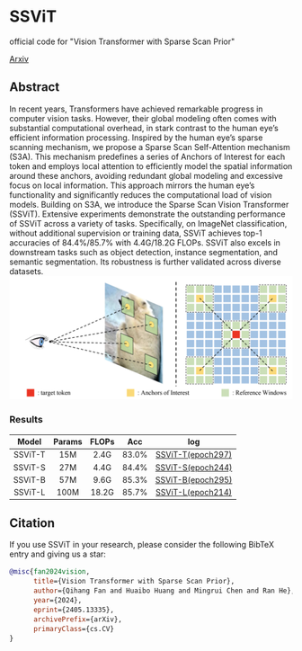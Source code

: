 # SSViT
official code for "Vision Transformer with Sparse Scan Prior"

[Arxiv](https://arxiv.org/abs/2405.13335)

## Abstract
In recent years, Transformers have achieved remarkable progress in computer vision tasks. However, their global modeling often comes with substantial computational overhead, in stark contrast to the human eye’s efficient information processing. Inspired by the human eye’s sparse scanning mechanism, we propose a Sparse Scan Self-Attention mechanism (S3A). This mechanism predefines a series of Anchors of Interest for each token and employs local attention to efficiently model the spatial information around these anchors, avoiding redundant global modeling
and excessive focus on local information. This approach mirrors the human eye’s functionality and significantly reduces the computational load of vision models. Building on S3A, we introduce the Sparse Scan Vision Transformer (SSViT). Extensive experiments demonstrate the outstanding performance of SSViT across a variety of tasks. Specifically, on ImageNet classification, without additional supervision or training data, SSViT achieves top-1 accuracies of 84.4%/85.7% with 4.4G/18.2G FLOPs. SSViT also excels in downstream tasks such as object detection, instance segmentation, and semantic segmentation. Its robustness is further validated across diverse datasets.
![SSViT](SSViT.png)


### Results
|Model|Params|FLOPs|Acc|log|
|:---:|:---:|:---:|:---:|:---:|
|SSViT-T|15M|2.4G|83.0%|[SSViT-T(epoch297)](SSViT_log/SSViT-T.txt)|
|SSViT-S|27M|4.4G|84.4%|[SSViT-S(epoch244)](SSViT_log/SSViT-S.txt)|
|SSViT-B|57M|9.6G|85.3%|[SSViT-B(epoch295)](SSViT_log/SSViT-B.txt)|
|SSViT-L|100M|18.2G|85.7%|[SSViT-L(epoch214)](SSViT_log/SSViT-L.txt)|

## Citation

If you use SSViT in your research, please consider the following BibTeX entry and giving us a star:
```BibTeX
@misc{fan2024vision,
      title={Vision Transformer with Sparse Scan Prior}, 
      author={Qihang Fan and Huaibo Huang and Mingrui Chen and Ran He},
      year={2024},
      eprint={2405.13335},
      archivePrefix={arXiv},
      primaryClass={cs.CV}
}
